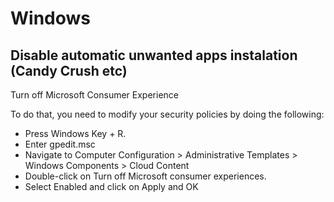 # Windows
## Disable automatic unwanted apps instalation (Candy Crush etc)

Turn off Microsoft Consumer Experience

To do that, you need to modify your security policies by doing the following:

* Press Windows Key + R. 
* Enter gpedit.msc 
* Navigate to Computer Configuration > Administrative Templates > Windows Components > Cloud Content 
* Double-click on Turn off Microsoft consumer experiences.
* Select Enabled and click on Apply and OK
